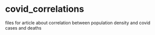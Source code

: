 # covid_correlations
files for article about correlation between population density and covid cases and deaths

